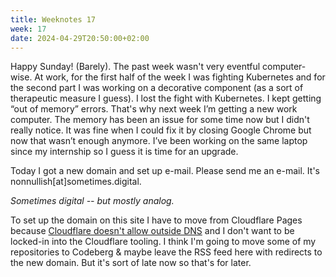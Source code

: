 ```yaml
---
title: Weeknotes 17
week: 17
date: 2024-04-29T20:50:00+02:00
---
```


Happy Sunday! (Barely). The past week wasn't very eventful computer-wise. At work, for the first half of the week I was fighting Kubernetes and for the second part I was working on a decorative component (as a sort of therapeutic measure I guess). I lost the fight with Kubernetes. I kept getting “out of memory” errors. That's why next week I’m getting a new work computer. The memory has been an issue for some time now but I didn't really notice. It was fine when I could fix it by closing Google Chrome but now that wasn’t enough anymore. I’ve been working on the same laptop since my internship so I guess it is time for an upgrade.

Today I got a new domain and set up e-mail. Please send me an e-mail. It's nonnullish[at]sometimes.digital. 

*Sometimes digital -- but mostly analog.*

To set up the domain on this site I have to move from Cloudflare Pages because [Cloudflare doesn't allow outside DNS](https://developers.cloudflare.com/pages/configuration/custom-domains/#add-a-custom-cname-record) and I don't want to be locked-in into the Cloudflare tooling. I think I'm going to move some of my repositories to Codeberg & maybe leave the RSS feed here with redirects to the new domain. But it's sort of late now so that's for later.